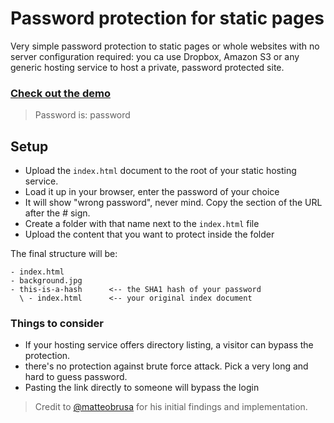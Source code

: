 # Password protection for static pages

Very simple password protection to static pages or whole websites with no server configuration required: you ca use Dropbox, Amazon S3 or any generic hosting service to host a private, password protected site.

### [Check out the demo](https://chrisssycollins.github.io/protected-github-pages/) 
>Password is: password

## Setup

- Upload the `index.html` document to the root of your static hosting service.
- Load it up in your browser, enter the password of your choice
- It will show "wrong password", never mind. Copy the section of the URL after the # sign.
- Create a folder with that name next to the `index.html` file
- Upload the content that you want to protect inside the folder

The final structure will be:

```
- index.html
- background.jpg
- this-is-a-hash      <-- the SHA1 hash of your password
  \ - index.html      <-- your original index document
```

### Things to consider 

- If your hosting service offers directory listing, a visitor can bypass the protection.
- there's no protection against brute force attack. Pick a very long and hard to guess password.
- Pasting the link directly to someone will bypass the login

> Credit to [@matteobrusa](https://github.com/matteobrusa/Password-protection-for-static-pages) for his initial findings and implementation.
